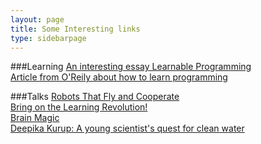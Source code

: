 ```yaml
---
layout: page
title: Some Interesting links
type: sidebarpage
---
```


###Learning 
[An interesting essay Learnable Programming](http://worrydream.com/LearnableProgramming/) <br/>
[Article from O'Reily about how to learn programming](http://radar.oreilly.com/2015/09/are-there-some-students-who-cant-learn-how-to-code.html) <br/>

###Talks
[Robots That Fly and Cooperate](https://www.ted.com/talks/vijay_kumar_robots_that_fly_and_cooperate) <br/>
[Bring on the Learning Revolution!](https://www.ted.com/talks/sir_ken_robinson_bring_on_the_revolution) <br/>
[Brain Magic](https://www.ted.com/talks/keith_barry_does_brain_magic) <br/>
[Deepika Kurup: A young scientist's quest for clean water](https://www.ted.com/talks/deepika_kurup_a_young_scientist_s_quest_for_clean_water) <br/>
